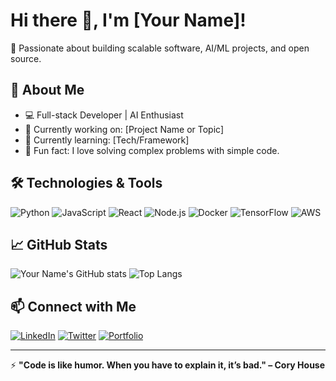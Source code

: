 # Hi there 👋, I'm [Your Name]!

🚀 Passionate about building scalable software, AI/ML projects, and open source.

## 🧠 About Me

- 💻 Full-stack Developer | AI Enthusiast
- 🔭 Currently working on: [Project Name or Topic]
- 🌱 Currently learning: [Tech/Framework]
- 🧩 Fun fact: I love solving complex problems with simple code.

## 🛠️ Technologies & Tools

![Python](https://img.shields.io/badge/-Python-333333?style=flat&logo=python)
![JavaScript](https://img.shields.io/badge/-JavaScript-333333?style=flat&logo=javascript)
![React](https://img.shields.io/badge/-React-333333?style=flat&logo=react)
![Node.js](https://img.shields.io/badge/-Node.js-333333?style=flat&logo=node.js)
![Docker](https://img.shields.io/badge/-Docker-333333?style=flat&logo=docker)
![TensorFlow](https://img.shields.io/badge/-TensorFlow-333333?style=flat&logo=tensorflow)
![AWS](https://img.shields.io/badge/-AWS-333333?style=flat&logo=amazon-aws)

## 📈 GitHub Stats

![Your Name's GitHub stats](https://github-readme-stats.vercel.app/api?username=yourusername&show_icons=true&theme=github_dark)
![Top Langs](https://github-readme-stats.vercel.app/api/top-langs/?username=yourusername&layout=compact&theme=github_dark)

## 📫 Connect with Me

[![LinkedIn](https://img.shields.io/badge/-LinkedIn-0A66C2?style=flat&logo=linkedin&logoColor=white)](https://linkedin.com/in/yourname)
[![Twitter](https://img.shields.io/badge/-Twitter-1DA1F2?style=flat&logo=twitter&logoColor=white)](https://twitter.com/yourhandle)
[![Portfolio](https://img.shields.io/badge/-Portfolio-000000?style=flat&logo=github&logoColor=white)](https://yourportfolio.com)

---

⚡ **"Code is like humor. When you have to explain it, it’s bad." – Cory House**

